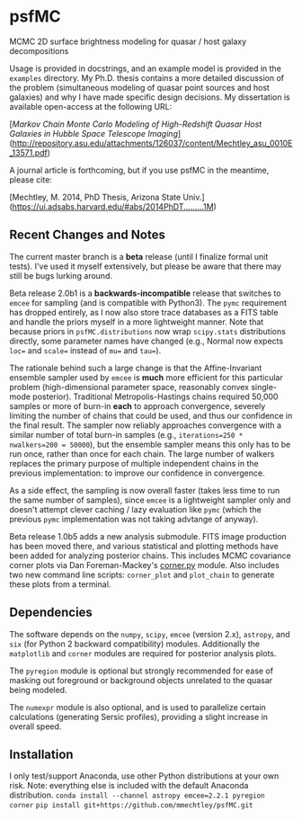 psfMC
=====
MCMC 2D surface brightness modeling for quasar / host galaxy decompositions

Usage is provided in docstrings, and an example model is provided in the 
`examples` directory. My Ph.D. thesis contains a more detailed discussion of 
the problem (simultaneous modeling of quasar point sources and host galaxies) 
and why I have made specific design decisions. My dissertation is available 
open-access at the following URL:

[*Markov Chain Monte Carlo Modeling of High-Redshift Quasar Host Galaxies in 
Hubble Space Telescope Imaging*]
(http://repository.asu.edu/attachments/126037/content/Mechtley_asu_0010E_13571.pdf)

A journal article is forthcoming, but if you use psfMC in the meantime, please 
cite:

[Mechtley, M. 2014, PhD Thesis, Arizona State Univ.]
(https://ui.adsabs.harvard.edu/#abs/2014PhDT.........1M)

Recent Changes and Notes
------------------------
The current master branch is a **beta** release (until I finalize formal unit 
tests). I've used it myself extensively, but please be aware that there may 
still be bugs lurking around.
 
Beta release 2.0b1 is a **backwards-incompatible** release that switches to 
`emcee` for sampling (and is compatible with Python3). The `pymc` requirement 
has dropped entirely, as I now also store trace databases as a FITS table and 
handle the priors myself in a more lightweight manner. Note that because priors 
in `psfMC.distributions` now wrap `scipy.stats` distributions directly, some 
parameter names have changed (e.g., Normal now expects `loc=` and `scale=` 
instead of `mu=` and `tau=`). 

The rationale behind such a large change is that the Affine-Invariant ensemble 
sampler used by `emcee` is **much** more efficient for this particular problem 
(high-dimensional parameter space, reasonably convex single-mode posterior). 
Traditional Metropolis-Hastings chains required 50,000 samples or more of 
burn-in **each** to approach convergence, severely limiting the number of chains 
that could be used, and thus our confidence in the final result. The sampler now 
reliably approaches convergence with a similar number of total burn-in samples 
(e.g., `iterations=250 * nwalkers=200 = 50000`), but the ensemble sampler means 
this only has to be run once, rather than once for each chain. The large number 
of walkers replaces the primary purpose of multiple independent chains in the 
previous implementation: to improve our confidence in convergence. 

As a side effect, the sampling is now overall faster (takes less time to run the 
same number of samples), since `emcee` is a lightweight sampler only and doesn't
attempt clever caching / lazy evaluation like `pymc` (which the previous `pymc` 
implementation was not taking advtange of anyway).

Beta release 1.0b5 adds a new analysis submodule. FITS image production has been 
moved there, and various statistical and plotting methods have been added for
analyzing posterior chains. This includes MCMC covariance corner plots via Dan 
Foreman-Mackey's [corner.py](https://github.com/dfm/corner.py) module. Also 
includes two new command line scripts: `corner_plot` and `plot_chain` to 
generate these plots from a terminal.

Dependencies
------------
The software depends on the `numpy`, `scipy`, `emcee` (version 2.x), `astropy`, 
and `six` (for Python 2 backward compatibility) modules. Additionally the 
`matplotlib` and `corner` modules are required for posterior analysis plots.

The `pyregion` module is optional but strongly recommended for ease of masking 
out foreground or background objects unrelated to the quasar being modeled.

The `numexpr` module is also optional, and is used to parallelize certain 
calculations (generating Sersic profiles), providing a slight increase in 
overall speed.

Installation
------------
I only test/support Anaconda, use other Python distributions at your own risk.
Note: everything else is included with the default Anaconda distribution.
`conda install --channel astropy emcee=2.2.1 pyregion corner`
`pip install git+https://github.com/mmechtley/psfMC.git`
